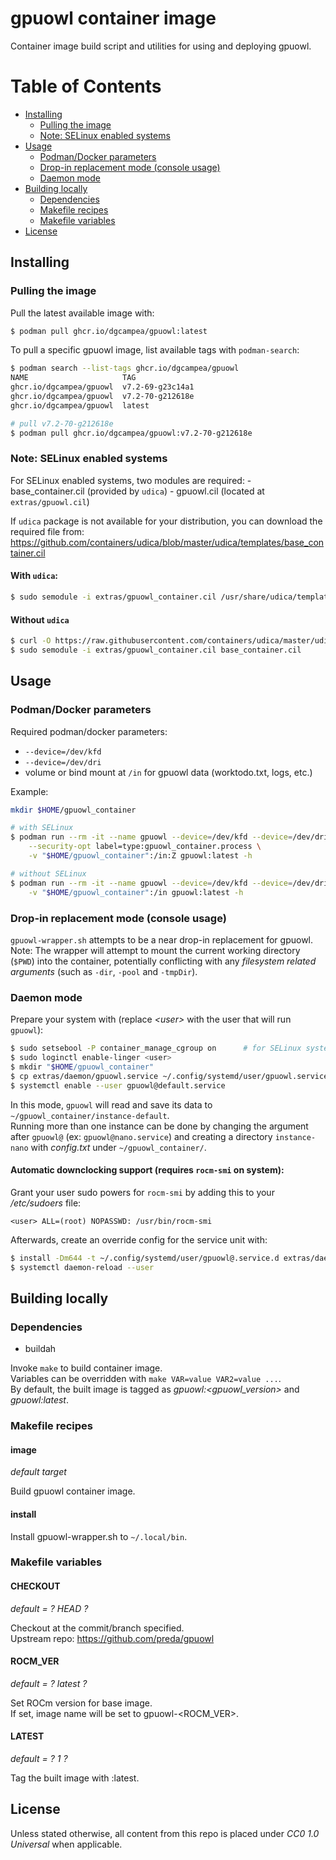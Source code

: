 # gpuowl container image

Container image build script and utilities for using and deploying
gpuowl.

# Table of Contents
  - [Installing](#installing)
      - [Pulling the image](#pulling-the-image)
      - [Note: SELinux enabled systems](#note-selinux-enabled-systems)
  - [Usage](#usage)
      - [Podman/Docker parameters](#podmandocker-parameters)
      - [Drop-in replacement mode (console
        usage)](#drop-in-replacement-mode-console-usage)
      - [Daemon mode](#daemon-mode)
  - [Building locally](#building-locally)
      - [Dependencies](#dependencies)
      - [Makefile recipes](#makefile-recipes)
      - [Makefile variables](#makefile-variables)
  - [License](#license)

## Installing

### Pulling the image

Pull the latest available image with:

``` sh
$ podman pull ghcr.io/dgcampea/gpuowl:latest
```

To pull a specific gpuowl image, list available tags with
`podman-search`:

``` sh
$ podman search --list-tags ghcr.io/dgcampea/gpuowl
NAME                     TAG
ghcr.io/dgcampea/gpuowl  v7.2-69-g23c14a1
ghcr.io/dgcampea/gpuowl  v7.2-70-g212618e
ghcr.io/dgcampea/gpuowl  latest

# pull v7.2-70-g212618e
$ podman pull ghcr.io/dgcampea/gpuowl:v7.2-70-g212618e
```

### Note: SELinux enabled systems

For SELinux enabled systems, two modules are required: -
base\_container.cil (provided by `udica`) - gpuowl.cil (located at
`extras/gpuowl.cil`)

If `udica` package is not available for your distribution, you can
download the required file from:
<https://github.com/containers/udica/blob/master/udica/templates/base_container.cil>

#### With `udica`:

``` sh
$ sudo semodule -i extras/gpuowl_container.cil /usr/share/udica/templates/base_container.cil
```

#### Without `udica`

``` sh
$ curl -O https://raw.githubusercontent.com/containers/udica/master/udica/templates/base_container.cil
$ sudo semodule -i extras/gpuowl_container.cil base_container.cil
```

## Usage

### Podman/Docker parameters

Required podman/docker parameters:

  - `--device=/dev/kfd`
  - `--device=/dev/dri`
  - volume or bind mount at `/in` for gpuowl data (worktodo.txt, logs,
    etc.)

Example:

``` sh
mkdir $HOME/gpuowl_container

# with SELinux
$ podman run --rm -it --name gpuowl --device=/dev/kfd --device=/dev/dri \
    --security-opt label=type:gpuowl_container.process \
    -v "$HOME/gpuowl_container":/in:Z gpuowl:latest -h

# without SELinux
$ podman run --rm -it --name gpuowl --device=/dev/kfd --device=/dev/dri \
    -v "$HOME/gpuowl_container":/in gpuowl:latest -h
```

### Drop-in replacement mode (console usage)

`gpuowl-wrapper.sh` attempts to be a near drop-in replacement for
gpuowl.  
Note: The wrapper will attempt to mount the current working directory
(`$PWD`) into the container, potentially conflicting with any
*filesystem related arguments* (such as `-dir`, `-pool` and `-tmpDir`).

### Daemon mode

Prepare your system with (replace *\<user\>* with the user that will run
`gpuowl`):

``` sh
$ sudo setsebool -P container_manage_cgroup on      # for SELinux systems
$ sudo loginctl enable-linger <user>
$ mkdir "$HOME/gpuowl_container"
$ cp extras/daemon/gpuowl.service ~/.config/systemd/user/gpuowl.service
$ systemctl enable --user gpuowl@default.service
```

In this mode, `gpuowl` will read and save its data to
`~/gpuowl_container/instance-default`.  
Running more than one instance can be done by changing the argument
after `gpuowl@` (ex: `gpuowl@nano.service`) and creating a directory
`instance-nano` with *config.txt* under `~/gpuowl_container/`.

#### Automatic downclocking support (requires `rocm-smi` on system):

Grant your user sudo powers for `rocm-smi` by adding this to your
*/etc/sudoers* file:

    <user> ALL=(root) NOPASSWD: /usr/bin/rocm-smi

Afterwards, create an override config for the service unit with:

``` sh
$ install -Dm644 -t ~/.config/systemd/user/gpuowl@.service.d extras/daemon/override.conf
$ systemctl daemon-reload --user
```

## Building locally

### Dependencies

  - buildah

Invoke `make` to build container image.  
Variables can be overridden with `make VAR=value VAR2=value ...`.  
By default, the built image is tagged as *gpuowl:\<gpuowl\_version\>*
and *gpuowl:latest*.

### Makefile recipes

#### image

*default target*

Build gpuowl container image.

#### install

Install gpuowl-wrapper.sh to `~/.local/bin`.

### Makefile variables

#### CHECKOUT

*default = ? HEAD ?*

Checkout at the commit/branch specified.  
Upstream repo: <https://github.com/preda/gpuowl>

#### ROCM\_VER

*default = ? latest ?*

Set ROCm version for base image.  
If set, image name will be set to gpuowl-\<ROCM\_VER\>.

#### LATEST

*default = ? 1 ?*

Tag the built image with :latest.

## License

Unless stated otherwise, all content from this repo is placed under *CC0
1.0 Universal* when applicable.
